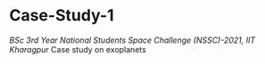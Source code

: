 # Case-Study-1
*BSc 3rd Year*
*National Students Space Challenge (NSSC)-2021, IIT Kharagpur*
Case study on exoplanets
